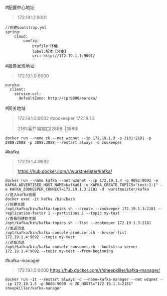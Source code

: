 #配置中心地址
> 172.19.1.1:9001
```aidl
//创建bootstrap.yml
spring:
    cloud:
        config:
            profile:环境
            label:版本【分支】
            uri: http://172.19.1.1:9001/
```
#服务发现地址
> 172.19.1.0:9000
```aidl
eureka:
  client:
    service-url:
      defaultZone: http://ip:9000/eureka/
```
#网关地址
> 172.19.1.2:9002
#zookeeper
> 172.19.1.3 
>
> 2181:客户端端口|2888:   |3888: 
```aidl
docker run --name zk --net wzqnet --ip 172.19.1.3 -p 2181:2181 -p 2888:2888 -p 3888:3888 --restart always -d zookeeper
```
#kafka
> 172.19.1.4:9092
> 
> https://hub.docker.com/r/wurstmeister/kafka/
```aidl
docker run --name kafka --net wzqnet --ip 172.19.1.4 -p 9092:9092 -e KAFKA_ADVERTISED_HOST_NAME=kafka01 -e KAFKA_CREATE_TOPICS="test:1:1" -e KAFKA_ZOOKEEPER_CONNECT=172.19.1.3:2181 -d  wurstmeister/kafka
//进入kafka容器
docker exec -it kafka /bin/bash
//创建主题
/opt/kafka/bin/kafka-topics.sh --create --zookeeper 172.19.1.3:2181 --replication-factor 1 --partitions 1 --topic my-test
//查看创建的主题
/opt/kafka/bin/kafka-topics.sh --list --zookeeper 172.19.1.3:2181
//发送消息
/opt/kafka/bin/kafka-console-producer.sh --broker-list  172.19.1.4:9092 --topic my-test
//读取消息
/opt/kafka/bin/kafka-console-consumer.sh --bootstrap-server 172.19.1.4:9092 --topic my-test --from-beginning
```
#kafka-manager
> 172.19.1.5:9000
> https://hub.docker.com/r/sheepkiller/kafka-manager/
```sbtshell
docker run -it --restart always -d --name=kafka-manager --net wzqnet --ip 172.19.1.5 -p 8080:9000 -e ZK_HOSTS="172.19.1.3:2181" sheepkiller/kafka-manager
